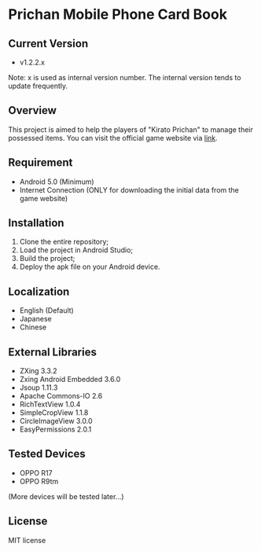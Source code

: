 Prichan Mobile Phone Card Book
=======

## Current Version
* v1.2.2.x

Note: x is used as internal version number. The internal version tends to update frequently.

## Overview
This project is aimed to help the players of "Kirato Prichan" to manage their possessed items. You can visit the official game website via [link][prichan_web].

[prichan_web]: https://prichan.jp/

## Requirement
* Android 5.0 (Minimum)
* Internet Connection (ONLY for downloading the initial data from the game website)

## Installation
1. Clone the entire repository;
2. Load the project in Android Studio;
3. Build the project;
4. Deploy the apk file on your Android device.

## Localization
* English (Default)
* Japanese 
* Chinese

## External Libraries
* ZXing 3.3.2
* Zxing Android Embedded 3.6.0
* Jsoup 1.11.3
* Apache Commons-IO 2.6
* RichTextView 1.0.4
* SimpleCropView 1.1.8
* CircleImageView 3.0.0
* EasyPermissions 2.0.1

## Tested Devices
* OPPO R17
* OPPO R9tm

(More devices will be tested later...)

## License
MIT license
